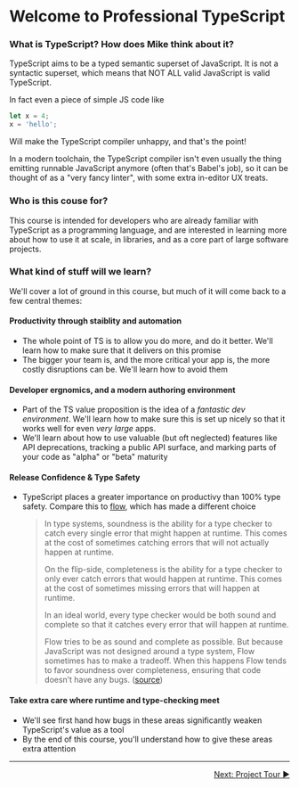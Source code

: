 # Welcome to Professional TypeScript

### What is TypeScript? How does Mike think about it?

TypeScript aims to be a typed semantic superset of JavaScript. It is not a
syntactic superset, which means that NOT ALL valid JavaScript is valid TypeScript.

In fact even a piece of simple JS code like

```js
let x = 4;
x = 'hello';
```

Will make the TypeScript compiler unhappy, and that's the point!

In a modern toolchain, the TypeScript compiler isn't even usually the
thing emitting runnable JavaScript anymore (often that's Babel's job),
so it can be thought of as a "very fancy linter", with some extra
in-editor UX treats.

### Who is this couse for?

This course is intended for developers who are already familiar with TypeScript
as a programming language, and are interested in learning more about how
to use it at scale, in libraries, and as a core part of large software projects.

### What kind of stuff will we learn?

We'll cover a lot of ground in this course, but much of it will come back to a
few central themes:

#### Productivity through staiblity and automation

- The whole point of TS is to allow you do more, and do it better. We'll learn how to make sure that it delivers on this promise
- The bigger your team is, and the more critical your app is, the more costly disruptions can be. We'll learn how to avoid them

#### Developer ergnomics, and a modern authoring environment

- Part of the TS value proposition is the idea of a _fantastic dev environment_.
  We'll learn how to make sure this is set up nicely so that it works well
  for even _very large_ apps.
- We'll learn about how to use valuable (but oft neglected) features like API
  deprecations, tracking a public API surface, and marking parts of your
  code as "alpha" or "beta" maturity

#### Release Confidence & Type Safety

- TypeScript places a greater importance on productivy than 100% type safety.
  Compare this to [flow](https://flow.org), which has made a different choice
  > In type systems, soundness is the ability for a type checker to catch every single error that might happen at runtime. This comes at the cost of sometimes catching errors that will not actually happen at runtime.
  >
  > On the flip-side, completeness is the ability for a type checker to only ever catch errors that would happen at runtime. This comes at the cost of sometimes missing errors that will happen at runtime.
  >
  > In an ideal world, every type checker would be both sound and complete so that it catches every error that will happen at runtime.
  >
  > Flow tries to be as sound and complete as possible. But because JavaScript was not designed around a type system, Flow sometimes has to make a tradeoff. When this happens Flow tends to favor soundness over completeness, ensuring that code doesn’t have any bugs. ([source](https://flow.org/en/docs/lang/types-and-expressions/#toc-soundness-and-completeness))

#### Take extra care where runtime and type-checking meet

- We'll see first hand how bugs in these areas significantly weaken TypeScript's value as a tool
- By the end of this course, you'll understand how to give these areas extra attention

---

<p align='right'>
 <a href="./01-project-tour.md">Next: Project Tour ▶</a>
</p>

